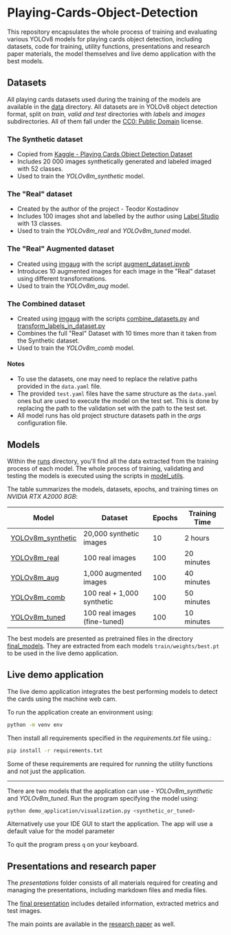 # Playing-Cards-Object-Detection

This repository encapsulates the whole process of training and evaluating various YOLOv8 models for playing cards object detection, including datasets, code for training, utility functions, presentations and research paper materials, the model themselves and live demo application with the best models.

## Datasets

All playing cards datasets used during the training of the models are available in the [data](./data) directory.
All datasets are in YOLOv8 object detection format, split on *train, valid and test* directories with *labels* and *images* subdirectories.
All of them fall under the [CC0: Public Domain](https://creativecommons.org/publicdomain/zero/1.0/) license.

### The Synthetic dataset

- Copied from [Kaggle - Playing Cards Object Detection Dataset](https://www.kaggle.com/datasets/andy8744/playing-cards-object-detection-dataset)
- Includes 20 000 images synthetically generated and labeled imaged with 52 classes.
- Used to train the *YOLOv8m_synthetic* model.

### The "Real" dataset

- Created by the author of the project - Teodor Kostadinov
- Includes 100 images shot and labelled by the author using [Label Studio](https://labelstud.io/) with 13 classes.
- Used to train the *YOLOv8m_real* and *YOLOv8m_tuned* model.

### The "Real" Augmented dataset

- Created using [imgaug](https://imgaug.readthedocs.io/en/latest/) with the script [augment_dataset.ipynb](./dataset_utils/augment_dataset.ipynb) 
- Introduces 10 augmented images for each image in the "Real" dataset using different transformations.
- Used to train the *YOLOv8m_aug* model.

### The Combined dataset

- Created using [imgaug](https://imgaug.readthedocs.io/en/latest/) with the scripts [combine_datasets.py](./dataset_utils/combine_datasets.py) and [transform_labels_in_dataset.py](./dataset_utils/transform_labels_in_dateset.py)
- Combines the full "Real" Dataset with 10 times more than it taken from the Synthetic dataset.
- Used to train the *YOLOv8m_comb* model.

#### Notes

- To use the datasets, one may need to replace the relative paths provided in the `data.yaml` file.
- The provided `test.yaml` files have the same structure as the `data.yaml` ones but are used to execute the model on the test set. This is done by replacing the path to the validation set with the path to the test set.
- All model runs has old project structure datasets path in the *args* configuration file.

## Models

Within the [runs](./runs) directory, you'll find all the data extracted from the training process of each model. The whole process of training, validating and testing the models is executed using the scripts in [model_utils](./model_utils/).

The table summarizes the models, datasets, epochs, and training times on *NVIDIA RTX A2000 8GB*:

| Model | Dataset | Epochs | Training Time |
| --- | --- | ---- | ---- |
| [YOLOv8m_synthetic](./runs/YOLOv8m_synthetic) | 20,000 synthetic images      | 10     | 2 hours    |
| [YOLOv8m_real](./runs/YOLOv8m_real)      | 100 real images              | 100    | 20 minutes |
| [YOLOv8m_aug](./runs/YOLOv8m_aug)       | 1,000 augmented images       | 100    | 40 minutes |
| [YOLOv8m_comb](./runs/YOLOv8m_comb)      | 100 real + 1,000 synthetic   | 100    | 50 minutes |
| [YOLOv8m_tuned](./runs/YOLOv8m_tuned)     | 100 real images (fine-tuned) | 100    | 10 minutes |

The best models are presented as pretrained files in the directory [final_models](./final_models). They are extracted from each models `train/weights/best.pt` to be used in the live demo application.

## Live demo application

The live demo application integrates the best performing models to detect the cards using the machine web cam.

To run the application create an environment using:
```bash
python -m venv env
```

Then install all requirements specified in the *requirements.txt* file using.:
```bash
pip install -r requirements.txt
```

Some of these requirements are required for running the utility functions and not just the application.

---

There are two models that the application can use - *YOLOv8m_synthetic* and *YOLOv8m_tuned*. Run the program specifying the model using:
```bash
python demo_application/visualization.py <synthetic_or_tuned>
```

Alternatively use your IDE GUI to start the application. The app will use a default value for the model parameter

To quit the program press `q` on your keyboard.

## Presentations and research paper

The *presentations* folder consists of all materials required for creating and managing the presentations, including markdown files and media files.

The [final presentation](./presentations/presentation_final/presentation_Teodor_Kostadinov.pdf) includes detailed information, extracted metrics and test images. 

The main points are available in the [research paper]() as well.